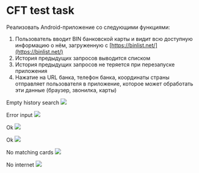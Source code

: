 # CFT test task

Реализовать Android-приложение со следующими функциями:

1. Пользователь вводит BIN банковской карты и видит всю доступную информацию о нём, загруженную
   с [https://binlist.net/](https://binlist.net/)
2. История предыдущих запросов выводится списком
3. История предыдущих запросов не теряется при перезапуске приложения
4. Нажатие на URL банка, телефон банка, координаты страны отправляет пользователя в приложение,
   которое может обработать эти данные (браузер, звонилка, карты)

Empty history search
![](screenshots/Empty_history_search.png)

Error input
![](screenshots/Error_input.png)

Ok
![](screenshots/1ok.png)

Ok
![](screenshots/2ok.png)

No matching cards
![](screenshots/No_matching_cards.png)

No internet
![](screenshots/No_internet.png)
